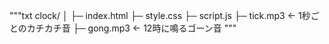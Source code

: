"""txt
clock/
│
├─ index.html
├─ style.css
├─ script.js
├─ tick.mp3      ← 1秒ごとのカチカチ音
├─ gong.mp3      ← 12時に鳴るゴーン音
"""
